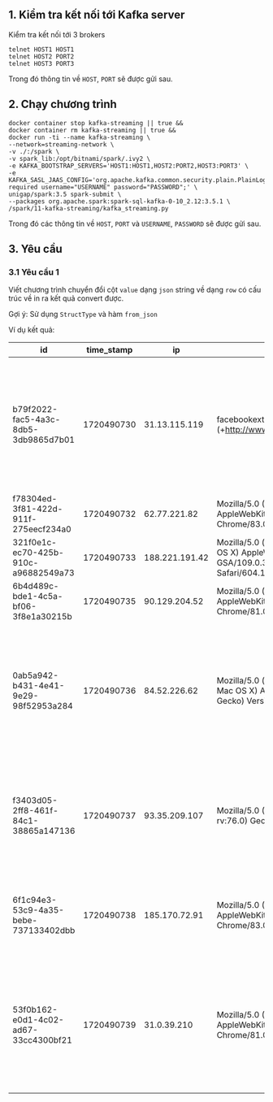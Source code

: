 ## 1. Kiểm tra kết nối tới Kafka server

Kiểm tra kết nối tới 3 brokers

```shell
telnet HOST1 HOST1
telnet HOST2 PORT2
telnet HOST3 PORT3 
```

Trong đó thông tin về `HOST`, `PORT` sẽ được gửi sau.

## 2. Chạy chương trình

```shell
docker container stop kafka-streaming || true &&
docker container rm kafka-streaming || true &&
docker run -ti --name kafka-streaming \
--network=streaming-network \
-v ./:/spark \
-v spark_lib:/opt/bitnami/spark/.ivy2 \
-e KAFKA_BOOTSTRAP_SERVERS='HOST1:HOST1,HOST2:PORT2,HOST3:PORT3' \
-e KAFKA_SASL_JAAS_CONFIG='org.apache.kafka.common.security.plain.PlainLoginModule required username="USERNAME" password="PASSWORD";' \
unigap/spark:3.5 spark-submit \
--packages org.apache.spark:spark-sql-kafka-0-10_2.12:3.5.1 \
/spark/11-kafka-streaming/kafka_streaming.py
```

Trong đó các thông tin về `HOST`, `PORT` và `USERNAME`, `PASSWORD` sẽ được gửi sau.

## 3. Yêu cầu

### 3.1 Yêu cầu 1

Viết chương trình chuyển đổi cột `value` dạng `json` string về dạng `row` có cấu trúc về in ra kết quả convert được.

Gợi ý: Sử dụng `StructType` và hàm `from_json`

Ví dụ kết quả:

| id                                   | time_stamp | ip             | user_agent                                                                                                                                     | resolution | device_id                            | api_version | store_id | local_time          | show_recommendation | current_url                                                                                                                                                                                   | referrer_url                                                                                                     | email_address | collection                    | product_id | option                                                                                                                                                                     |
|--------------------------------------|------------|----------------|------------------------------------------------------------------------------------------------------------------------------------------------|------------|--------------------------------------|-------------|----------|---------------------|---------------------|-----------------------------------------------------------------------------------------------------------------------------------------------------------------------------------------------|------------------------------------------------------------------------------------------------------------------|---------------|-------------------------------|------------|----------------------------------------------------------------------------------------------------------------------------------------------------------------------------|
| b79f2022-fac5-4a3c-8db5-3db9865d7b01 | 1720490730 | 31.13.115.119  | facebookexternalhit/1.1 (+http://www.facebook.com/externalhit_uatext.php)                                                                      | 2000x2000  | 616d29db-ae66-4ac7-9a71-e61d77f6f586 | 1.0         | 12       | 2024-07-09 09:05:30 | NULL                | https://www.glamira.fr/glamira-earring-diletta.html?fbclid=IwAR2uTEgE8b5-McEYkhj9CiSk2FA4DCDj8FNUonm4_hoDfoA2htej6KqS-3E                                                                      | https://www.facebook.com/                                                                                        |               | view_product_detail           | 98054      | [{option_label -> alloy, option_id -> 174760, value_label -> , value_id -> 1349287}, {option_label -> diamond, option_id -> 174761, value_label -> , value_id -> 1349312}] |
| f78304ed-3f81-422d-911f-275eecf234a0 | 1720490732 | 62.77.221.82   | Mozilla/5.0 (Windows NT 10.0; Win64; x64) AppleWebKit/537.36 (KHTML, like Gecko) Chrome/83.0.4103.61 Safari/537.36                             | 1280x720   | d78cfb2f-9fb0-4922-96ef-128adeed6340 | 1.0         | 46       | 2024-07-09 09:05:32 | true                | https://www.glamira.hu/cabochon-ekszerek/                                                                                                                                                     | https://www.glamira.hu/gyemant-gyuruk/gyemant/                                                                   |               | view_listing_page             | NULL       | NULL                                                                                                                                                                       |
| 321f0e1c-ec70-425b-910c-a96882549a73 | 1720490733 | 188.221.191.42 | Mozilla/5.0 (iPhone; CPU iPhone OS 13_4 like Mac OS X) AppleWebKit/605.1.15 (KHTML, like Gecko) GSA/109.0.312706133 Mobile/15E148 Safari/604.1 | 414x896    | f8bc595b-e507-4dbd-9426-f5ebbbd2085e | 1.0         | 7        | 2024-07-09 09:05:33 | true                | https://www.glamira.co.uk/premium-rings/sapphire/                                                                                                                                             | https://www.glamira.co.uk/premium-rings/black-diamond/                                                           |               | view_listing_page             | NULL       | NULL                                                                                                                                                                       |
| 6b4d489c-bde1-4c5a-bf06-3f8e1a30215b | 1720490735 | 90.129.204.52  | Mozilla/5.0 (Linux; Android 9; SM-A105FN) AppleWebKit/537.36 (KHTML, like Gecko) Chrome/81.0.4044.117 Mobile Safari/537.36                     | 320x676    | 909867a4-802d-4a85-ac4d-b7d7eb29099b | 1.0         | 19       | 2024-07-09 09:05:35 | true                | https://www.glamira.se/?gclid=Cj0KCQjwlN32BRCCARIsADZ-J4v5hNKn1d5TWorsu5gNRcdc0tRy1IZJ0wF2Ls1t4dQhLJmq17R8mPcaAsuzEALw_wcB                                                                    | https://www.google.com/                                                                                          |               | search_box_action             | NULL       | NULL                                                                                                                                                                       |
| 0ab5a942-b431-4e41-9e29-98f52953a284 | 1720490736 | 84.52.226.62   | Mozilla/5.0 (iPhone; CPU iPhone OS 13_4_1 like Mac OS X) AppleWebKit/605.1.15 (KHTML, like Gecko) Version/13.1 Mobile/15E148 Safari/604.1      | 414x896    | 6c90309f-b390-46f8-a650-27b2b831000f | 1.0         | 30       | 2024-07-09 09:05:36 | true                | https://www.glamira.no/glamira-ring-celine-2.0crt.html?alloy=white-585&diamond=diamond-sapphire&itm_source=recommendation&itm_medium=sorting                                                  | https://www.glamira.no/forlovelses-ring/rundt-slip/carat-1.00,2.00/                                              |               | view_product_detail           | 95217      | [{option_label -> alloy, option_id -> 330189, value_label -> , value_id -> 3264100}, {option_label -> diamond, option_id -> 330188, value_label -> , value_id -> 3264046}] |
| f3403d05-2ff8-461f-84c1-38865a147136 | 1720490737 | 93.35.209.107  | Mozilla/5.0 (Windows NT 10.0; Win64; x64; rv:76.0) Gecko/20100101 Firefox/76.0                                                                 | 1366x768   | e306d193-007a-4a05-af64-ae56fff8b665 | 1.0         | 14       | 2024-07-09 09:05:37 | true                | https://www.glamira.it/glamira-ring-alasha-0.8-crt.html?alloy=yellow-375&diamond=emerald&stone2=diamond-Brillant                                                                              | https://www.glamira.it/glamira-ring-alasha-1.0-crt.html?diamond=emerald&stone2=diamond-Brillant&alloy=yellow-375 |               | select_product_option_quality | 92164      | [{option_label -> stone/diamonds, option_id -> 323103, value_label -> emerald, value_id -> 2741249, quality -> AAA, quality_label -> AAA}]                                 |
| 6f1c94e3-53c9-4a35-bebe-737133402dbb | 1720490738 | 185.170.72.91  | Mozilla/5.0 (Windows NT 10.0; Win64; x64) AppleWebKit/537.36 (KHTML, like Gecko) Chrome/83.0.4103.61 Safari/537.36                             | 1920x1080  | dfa7a110-2f95-43f2-89f5-0647d0978445 | 1.0         | 19       | 2024-07-09 09:05:38 | true                | https://www.glamira.se/glamira-ring-cesarina.html?diamond=diamond-Brillant                                                                                                                    | https://www.glamira.se/diamantringar/diamant/                                                                    |               | select_product_option         | 98249      | [{option_label -> diamond, option_id -> 176523, value_label -> diamond-Brillant, value_id -> 1379759}]                                                                     |
| 53f0b162-e0d1-4c02-ad67-33cc4300bf21 | 1720490739 | 31.0.39.210    | Mozilla/5.0 (Linux; Android 10; SM-A705FN) AppleWebKit/537.36 (KHTML, like Gecko) Chrome/81.0.4044.138 Mobile Safari/537.36                    | 412x915    | a87d73bd-b914-4388-a634-75a9fb689a8e | 1.0         | 50       | 2024-07-09 09:05:39 | NULL                | https://www.glamira.pl/glamira-ring-marica.html?stone2=diamond-Swarovsky&alloy=yellow-375&diamond=fire-opal&keyword=&matchtype=&gclid=EAIaIQobChMI5IT_x_Tj6AIVi46aCh01Lg4lEAEYASABEgKOrPD_BwE |                                                                                                                  |               | view_product_detail           | 97877      | [{option_label -> alloy, option_id -> 324228, value_label -> , value_id -> 2756663}, {option_label -> diamond, option_id -> 324225, value_label -> , value_id -> 2756590}] |
